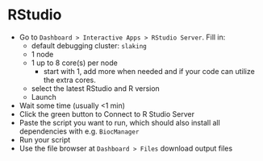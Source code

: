 
# RStudio

- Go to `Dashboard > Interactive Apps > RStudio Server`. Fill in:
    - default debugging cluster: `slaking`
    - 1 node
    - 1 up to 8 core(s) per node
        - start with 1, add more when needed and if your code can utilize the extra cores.
    - select the latest RStudio and R version
    - Launch
- Wait some time (usually <1 min)
- Click the green button to Connect to R Studio Server
- Paste the script you want to run, which should also install all dependencies with e.g. `BiocManager`
- Run your script
- Use the file browser at `Dashboard > Files` download output files